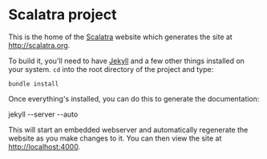 # Scalatra project

This is the home of the [Scalatra](http://github.com/scalatra/scalatra/)
website which generates the site at http://scalatra.org.

To build it, you'll need to have [Jekyll](https://github.com/mojombo/jekyll)
and a few other things installed on your system. `cd` into the root directory
of the project and type:

`bundle install`

Once everything's installed, you can do this to generate the documentation:

 jekyll --server --auto

This will start an embedded webserver and automatically regenerate the website
as you make changes to it. You can then view the site at 
[http://localhost:4000](http://localhost:4000).
